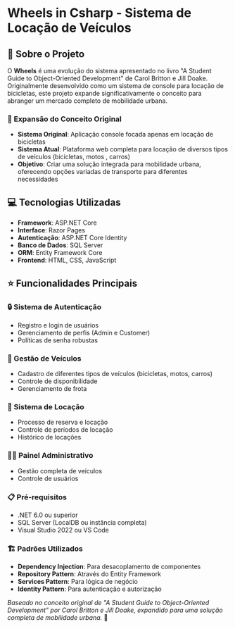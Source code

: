 # Wheels in Csharp - Sistema de Locação de Veículos

## 📖 Sobre o Projeto

O **Wheels** é uma evolução do sistema apresentado no livro "A Student Guide to Object-Oriented Development" de Carol Britton e Jill Doake. Originalmente desenvolvido como um sistema de console para locação de bicicletas, este projeto expande significativamente o conceito para abranger um mercado completo de mobilidade urbana.

### 🚀 Expansão do Conceito Original

- **Sistema Original**: Aplicação console focada apenas em locação de bicicletas 
- **Sistema Atual**: Plataforma web completa para locação de diversos tipos de veículos (bicicletas, motos , carros)
- **Objetivo**: Criar uma solução integrada para mobilidade urbana, oferecendo opções variadas de transporte para diferentes necessidades 

## 💻 Tecnologias Utilizadas

- **Framework**: ASP.NET Core 
- **Interface**: Razor Pages 
- **Autenticação**: ASP.NET Core Identity 
- **Banco de Dados**: SQL Server 
- **ORM**: Entity Framework Core 
- **Frontend**: HTML, CSS, JavaScript 

## ⭐ Funcionalidades Principais

### 🔒 Sistema de Autenticação
- Registro e login de usuários 
- Gerenciamento de perfis (Admin e Customer)
- Políticas de senha robustas 

### 🚗 Gestão de Veículos
- Cadastro de diferentes tipos de veículos (bicicletas, motos, carros)
- Controle de disponibilidade
- Gerenciamento de frota

### 📝 Sistema de Locação
- Processo de reserva e locação
- Controle de períodos de locação
- Histórico de locações 

### 👨‍💼 Painel Administrativo
- Gestão completa de veículos
- Controle de usuários 

### 📋 Pré-requisitos
- .NET 6.0 ou superior
- SQL Server (LocalDB ou instância completa) 
- Visual Studio 2022 ou VS Code

### 🏗️ Padrões Utilizados
- **Dependency Injection**: Para desacoplamento de componentes
- **Repository Pattern**: Através do Entity Framework
- **Services Pattern**: Para lógica de negócio 
- **Identity Pattern**: Para autenticação e autorização


*Baseado no conceito original de "A Student Guide to Object-Oriented Development" por Carol Britton e Jill Doake, expandido para uma solução completa de mobilidade urbana.* 🚀
